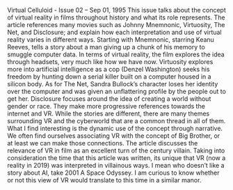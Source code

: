 Virtual Celluloid - Issue 02 – Sep 01, 1995
This issue talks about the concept of virtual reality in films throughout history and what its role represents. The article references many movies such as Johnny Mnemnonic, Virtuosity, The Net, and Disclosure; and explain how each interpretation and use of virtual reality varies in different ways. Starting with Mnemnonic, starring Keanu Reeves, tells a story about a man giving up a chunk of his memory to smuggle computer data. In terms of virtual reality, the film explores the idea through headsets, very much like how we have now. Virtuosity explores more into artificial intelligence as a cop (Denzel Washington) seeks his freedom by hunting down a serial killer built on a computer housed in a silicon body. As for The Net, Sandra Bullock’s character loses her identity over the computer and was given an unflattering profile by the people out to get her. Disclosure focuses around the idea of creating a world without gender or race. They make more progressive references towards the internet and VR. 
While the stories are different, there are many themes surrounding VR and the cyberworld that are a common thread in all of them. What I find interesting is the dynamic use of the concept through narrative. We often find ourselves associating VR with the concept of Big Brother, or at least we can make those connections. The article discusses the relevance of VR in film as an excellent turn of the century villain. Taking into consideration the time that this article was written, its unique that VR (now a reality in 2019) was interpreted in villainous ways. I mean who doesn’t like a story about AI, take 2001 A Space Odyssey. I am curious to know whether or not this view of VR would translate to this time in a similar manor. 

